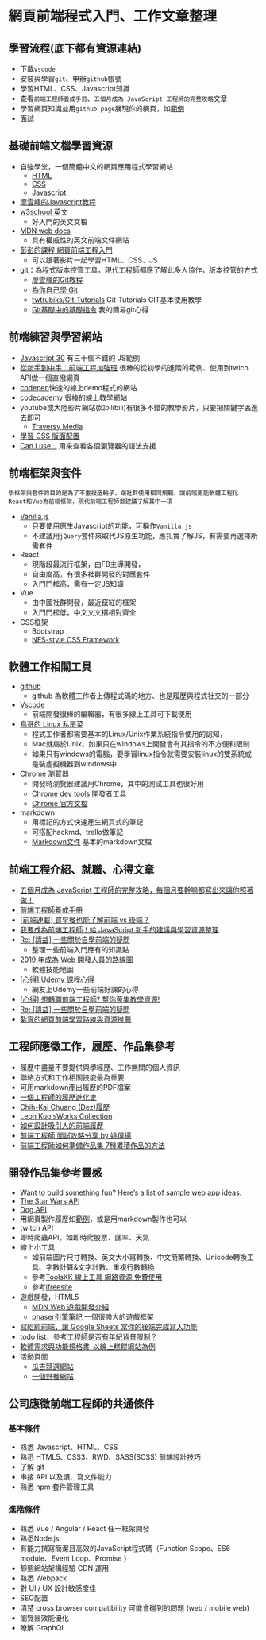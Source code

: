 # 網頁前端程式入門、工作文章整理

## 學習流程(底下都有資源連結)
* 下載`vscode`
* 安裝與學習`git`、申辦`github`帳號
* 學習HTML、CSS、Javascript知識
* 查看`前端工程師養成手冊`、`五個月成為 JavaScript 工程師的完整攻略`文章
* 學習網頁知識並用`github page`展現你的網頁，如[範例](https://nicehorse06.github.io/frontend-practice-course/)
* 面試

## 基礎前端文檔學習資源
* 自強學堂，一個簡體中文的網頁應用程式學習網站
	* [HTML](https://code.ziqiangxuetang.com/html/html-tutorial.html)
	* [CSS](https://code.ziqiangxuetang.com/css/css-tutorial.html)
	* [Javascript](https://code.ziqiangxuetang.com/js/js-tutorial.html)
* [廖雪峰的Javascript教程](https://www.liaoxuefeng.com/wiki/1022910821149312)
* [w3school 英文](https://www.w3schools.com/)
	* 好入門的英文文檔
* [MDN web docs](https://developer.mozilla.org/zh-TW/)
	* 具有權威性的英文前端文件網站
* [彭彭的課程 網頁前端工程入門](https://www.youtube.com/watch?v=SRbewm2AUew&list=PL-g0fdC5RMbpqZ0bmvJTgVTS4tS3txRVp)
	* 可以跟著影片一起學習HTML、CSS、JS
* git：為程式版本控管工具，現代工程師都應了解此多人協作，版本控管的方式
	* [廖雪峰的Git教程](https://www.liaoxuefeng.com/wiki/896043488029600)
	* [為你自己學 Git](https://gitbook.tw/)
	* [twtrubiks/Git-Tutorials](https://github.com/twtrubiks/Git-Tutorials) Git-Tutorials GIT基本使用教學
	* [Git基礎中的基礎指令](https://github.com/nicehorse06/frontend-practice-course/blob/master/git.md) 我的簡易git心得

## 前端練習與學習網站
* [Javascript 30](https://javascript30.com/) 有三十個不錯的 JS範例
* [從新手到中手：前端工程加強班](https://github.com/aszx87410/frontend-intermediate-course) 
很棒的從初學的進階的範例、使用到twich API做一個直撥網頁
* [codepen](https://codepen.io/)快速的線上demo程式的網站
* [codecademy](https://www.codecademy.com/) 很棒的線上教學網站
* youtube或大陸影片網站(如bilibili)有很多不錯的教學影片，只要把關鍵字丟進去即可
	* [Traversy Media](https://www.youtube.com/channel/UC29ju8bIPH5as8OGnQzwJyA)
* [學習 CSS 版面配置](http://zh-tw.learnlayout.com/)
* [Can I use...](https://caniuse.com) 用來查看各個瀏覽器的語法支援

## 前端框架與套件

``` 
學框架與套件的目的是為了不重複造輪子、跟社群使用相同規範、讓前端更能軟體工程化
React和Vue為前端框架，現代前端工程師都建議了解其中一項 
```

* [Vanilla.js](https://medium.com/%E7%A8%8B%E5%BC%8F%E4%BA%BA%E6%9C%88%E5%88%8A/%E5%8E%9F%E7%94%9F%E7%9A%84-javascript-%E7%94%A8%E6%B3%95-vanilla-js-e53d3cdb5e8)
	* 只要使用原生Javascript的功能，可稱作`Vanilla.js`
	* 不建議用`jQuery`套件來取代JS原生功能，應扎實了解JS，有需要再選擇所需套件
* React
	* 現階段最流行框架，由FB主導開發，
	* 自由度高，有很多社群開發的對應套件
	* 入門門檻高，需有一定JS知識
* Vue
	* 由中國社群開發，最近竄紅的框架
	* 入門門檻低，中文文文檔相對齊全
* CSS框架
	* Bootstrap
	* [NES-style CSS Framework](https://github.com/nostalgic-css/NES.css?ref=devawesome)

## 軟體工作相關工具
* [github](https://github.com/)
	* github 為軟體工作者上傳程式碼的地方、也是履歷與程式社交的一部分
* [Vscode](https://code.visualstudio.com/)
	* 前端開發很棒的編輯器，有很多線上工具可下載使用
* [鳥哥的 Linux 私房菜](http://linux.vbird.org/) 
	* 程式工作者都需要基本的Linux/Unix作業系統指令使用的認知，
	* Mac就屬於Unix，如果只在windows上開發會有其指令的不方便和限制
	* 如果只有windows的電腦，要學習linux指令就需要安裝linux的雙系統或是裝虛擬機器到windows中
* Chrome 瀏覽器
	* 開發時瀏覽器建議用Chrome，其中的測試工具也很好用
	* [Chrome dev tools 開發者工具](https://pjchender.blogspot.com/2017/06/chrome-dev-tools.html) 
	* [Chrome 官方文檔](https://developers.google.com/web/tools/chrome-devtools/)
* markdown
	* 用標記的方式快速產生網頁式的筆記
	* 可搭配hackmd、trello做筆記
	* [Markdown文件](https://markdown.tw/) 基本的markdown文檔

## 前端工程介紹、就職、心得文章
* [五個月成為 JavaScript 工程師的完整攻略，每個月要幹嘛都寫出來讓你照著做！](https://buzzorange.com/techorange/2018/01/04/learn-coding-in-5-months/)
* [前端工程師養成手冊](https://mrliao.gitbooks.io/f2ebook/content/)
* [[前端連載] 買早餐也能了解前端 vs 後端？](https://noootown.wordpress.com/2016/03/23/frontend-backend-breakfast/)
* [我要成為前端工程師！給 JavaScript 新手的建議與學習資源整理](https://blog.miniasp.com/post/2016/02/02/JavaScript-novice-advice-and-learning-resources)
* [Re: [請益] 一些關於自學前端的疑問](https://www.ptt.cc/bbs/Soft_Job/M.1529980631.A.041.html)
	* 整理一些前端入門應有的知識點
* [2019 年成為 Web 開發人員的路線圖](https://github.com/goodjack/developer-roadmap-chinese) 
	* 軟體技能地圖
* [[心得] Udemy 課程心得](https://www.ptt.cc/bbs/Soft_Job/M.1562604814.A.927.html) 
	* 網友上Udemy一些前端好課的心得
* [[心得] 想轉職前端工程師? 幫你蒐集教學資源!](https://www.ptt.cc/bbs/Soft_Job/M.1562589512.A.CBA.html)
* [Re: [請益] 一些關於自學前端的疑問](https://www.ptt.cc/bbs/Soft_Job/M.1529980631.A.041.html)
* [紮實的網頁前端學習路線與資源推薦](https://medium.com/@hulitw/front-end-learning-path-55201571ecfe)

## 工程師應徵工作，履歷、作品集參考
* 履歷中盡量不要提供與學經歷、工作無關的個人資訊
* 聯絡方式和工作相關技能最為重要
* 可用markdown產出履歷的PDF檔案
* [一個工程師的履歷進化史](https://medium.com/hulis-blog/resume-evolution-4c337ff30729)
* [Chih-Kai Chuang (Dez)履歷](https://www.cakeresume.com/dezchuang?locale=zh-TW)
* [Leon Kuo'sWorks Collection](https://iamkyc.github.io/Work-collection/)
* [如何設計吸引人的前端履歷](https://ithelp.ithome.com.tw/articles/10191600?sc=iThelpR)
* [前端工程師 面試攻略分享 by 姚偉揚](https://www.facebook.com/hilivecode/videos/227151178021549/)
* [前端工程師如何準備作品集 7種累積作品的方法](https://tw.alphacamp.co/blog/front-end-engineer-portfolio-web-developer-job)

## 開發作品集參考靈感
* [Want to build something fun? Here’s a list of sample web app ideas.](https://www.freecodecamp.org/news/want-to-build-something-fun-heres-a-list-of-sample-web-app-ideas-b991bce0ed9a/)
* [The Star Wars API](https://swapi.co/)
* [Dog API](https://dog.ceo/dog-api/)
* 用網頁製作履歷如[範例](https://nicehorse06.github.io/frontend-practice-course/)，或是用markdown製作也可以
* twitch API
* 即時爬蟲API，如即時爬股票、匯率、天氣
* 線上小工具
	* 如前端圖片尺寸轉換、英文大小寫轉換、中文簡繁轉換、Unicode轉換工具、字數計算&文字計數、重複行數轉換
	* 參考[ToolsKK 線上工具 網路資源 免費使用](https://toolskk.com/)
	* 參考[ifreesite](https://www.ifreesite.com/)
* 遊戲開發，HTML5
	* [MDN Web 遊戲開發介紹](https://developer.mozilla.org/zh-TW/docs/Games/Introduction)
	* [phaser引擎筆記](https://github.com/nicehorse06/phaser-demo) 一個很強大的遊戲框架
* [寫給純前端，讓 Google Sheets 當你的後端完成寫入功能](https://medium.com/unalai/%E5%AF%AB%E7%B5%A6%E7%B4%94%E5%89%8D%E7%AB%AF-%E8%AE%93-google-sheets-%E7%95%B6%E4%BD%A0%E7%9A%84%E5%BE%8C%E7%AB%AF%E5%AE%8C%E6%88%90%E5%AF%AB%E5%85%A5%E5%8A%9F%E8%83%BD-715799e5e013)
* todo list，參考[工程師是否有年紀背景限制？](https://ithelp.ithome.com.tw/articles/10191952)
* [軟體需求與功能規格書-以線上糕餅網站為例](https://masonwu1762.gitbooks.io/bakerystorespec/content/)
* 活動頁面
	* [瓜吉競選網站](https://froggychiu.com/)
	* [一個野餐網站](https://www.vogue.com.tw/voguepicnic/)

## 公司應徵前端工程師的共通條件
### 基本條件
* 熟悉 Javascript、HTML、CSS
* 熟悉 HTML5、CSS3、RWD、SASS(SCSS) 前端設計技巧
* 了解 git
* 串接 API 以及讀、寫文件能力
* 熟悉 npm 套件管理工具

### 進階條件
* 熟悉 Vue / Angular / React 任一框架開發
* 熟悉Node.js
* 有能力撰寫簡潔且高效的JavaScript程式碼（Function Scope、ES6 module、Event Loop、Promise ）
* 靜態網站架構經驗 CDN 運用
* 熟悉 Webpack
* 對 UI / UX 設計敏感度佳 
* SEO配置
* 清楚 cross browser compatibility 可能會碰到的問題 (web / mobile web)
* 瀏覽器效能優化
* 瞭解 GraphQL
